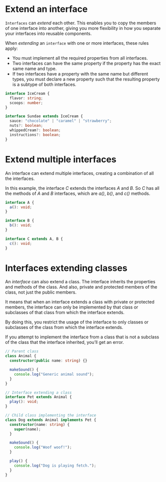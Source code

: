 # Extend an interface

`Interfaces` can _extend_ each other. This enables you to copy the members of one interface into another, giving you more flexibility in how you separate your interfaces into reusable components.

When _extending_ an `interface` with one or more interfaces, these rules apply:

- You must implement all the required properties from all interfaces.
- Two interfaces can have the same property if the property has the exact same name and type.
- If two interfaces have a property with the same name but different types, you must declare a new property such that the resulting property is a subtype of both interfaces.

```ts
interface IceCream {
  flavor: string;
  scoops: number;
}

interface Sundae extends IceCream {
  sauce: "chocolate" | "caramel" | "strawberry";
  nuts?: boolean;
  whippedCream?: boolean;
  instructions?: boolean;
}
```

# Extend multiple interfaces

An interface can extend multiple interfaces, creating a combination of all the interfaces.

In this example, the interface _C_ extends the interfaces _A_ and _B_. So _C_ has all the methods of _A_ and _B_ interfaces, which are _a()_, _b()_, and _c()_ methods.

```ts
interface A {
  a(): void;
}

interface B {
  b(): void;
}

interface C extends A, B {
  c(): void;
}
```

# Interfaces extending classes

An _interface_ can also extend a class. The interface inherits the properties and methods of the class. And also, private and protected members of the class, not just the public members.

It means that when an interface extends a class with private or protected members, the interface can only be implemented by that class or subclasses of that class from which the interface extends.

By doing this, you restrict the usage of the interface to only classes or subclasses of the class from which the interface extends.

If you attempt to implement the interface from a class that is not a subclass of the class that the interface inherited, you’ll get an error.

```ts
// Parent class
class Animal {
  constructor(public name: string) {}

  makeSound() {
    console.log("Generic animal sound");
  }
}

// Interface extending a class
interface Pet extends Animal {
  play(): void;
}

// Child class implementing the interface
class Dog extends Animal implements Pet {
  constructor(name: string) {
    super(name);
  }

  makeSound() {
    console.log("Woof woof!");
  }

  play() {
    console.log("Dog is playing fetch.");
  }
}
```
